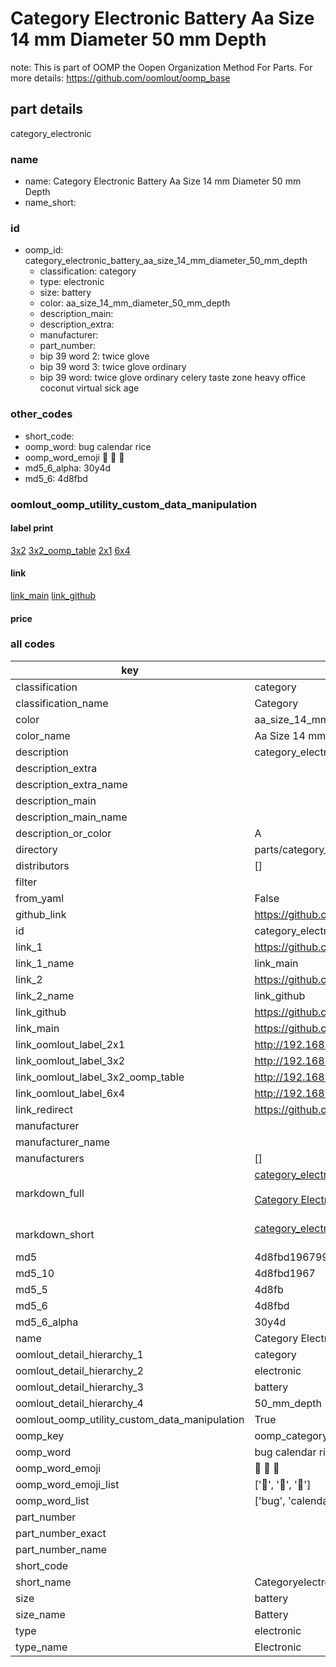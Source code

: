 # Category Electronic Battery Aa Size 14 mm Diameter 50 mm Depth  

note: This is part of OOMP the Oopen Organization Method For Parts. For more details: https://github.com/oomlout/oomp_base

##  part details
  



category_electronic



### name
* name: Category Electronic Battery Aa Size 14 mm Diameter 50 mm Depth
* name_short: 
### id
* oomp_id: category_electronic_battery_aa_size_14_mm_diameter_50_mm_depth
  * classification: category
  * type: electronic
  * size: battery
  * color: aa_size_14_mm_diameter_50_mm_depth
  * description_main: 
  * description_extra: 
  * manufacturer: 
  * part_number: 
  * bip 39 word 2: twice glove
  * bip 39 word 3: twice glove ordinary
  * bip 39 word: twice glove ordinary celery taste zone heavy office coconut virtual sick age

### other_codes
* short_code: 
* oomp_word: bug calendar rice
* oomp_word_emoji :bug: :calendar: :rice:
* md5_6_alpha: 30y4d
* md5_6: 4d8fbd






### oomlout_oomp_utility_custom_data_manipulation
#### label print
[3x2](http://192.168.1.245:1112/?label=oomp%2030y4d)
[3x2_oomp_table](http://192.168.1.108:1112/?label=oomp%2030y4d)
[2x1](http://192.168.1.242:1112/?label=oomp%2030y4d)
[6x4](http://192.168.1.55:1112/?label=oomp%2030y4d)    

#### link

[link_main](https://github.com/oomlout/oomlout_oomp_version_1_messy/tree/main/parts/category_electronic_battery_aa_size_14_mm_diameter_50_mm_depth) [link_github](https://github.com/oomlout/oomlout_oomp_version_1_messy/tree/main/parts/category_electronic_battery_aa_size_14_mm_diameter_50_mm_depth)                             

#### price







### all codes 
| key | value |  
| --- | --- |  
| classification | category |  
| classification_name | Category |  
| color | aa_size_14_mm_diameter_50_mm_depth |  
| color_name | Aa Size 14 mm Diameter 50 mm Depth |  
| description | category_electronic |  
| description_extra |  |  
| description_extra_name |  |  
| description_main |  |  
| description_main_name |  |  
| description_or_color | A  |  
| directory | parts/category_electronic_battery_aa_size_14_mm_diameter_50_mm_depth |  
| distributors | [] |  
| filter |  |  
| from_yaml | False |  
| github_link | https://github.com/oomlout/oomlout_oomp_part_src/tree/main/parts/category_electronic_battery_aa_size_14_mm_diameter_50_mm_depth |  
| id | category_electronic_battery_aa_size_14_mm_diameter_50_mm_depth |  
| link_1 | https://github.com/oomlout/oomlout_oomp_version_1_messy/tree/main/parts/category_electronic_battery_aa_size_14_mm_diameter_50_mm_depth |  
| link_1_name | link_main |  
| link_2 | https://github.com/oomlout/oomlout_oomp_version_1_messy/tree/main/parts/category_electronic_battery_aa_size_14_mm_diameter_50_mm_depth |  
| link_2_name | link_github |  
| link_github | https://github.com/oomlout/oomlout_oomp_version_1_messy/tree/main/parts/category_electronic_battery_aa_size_14_mm_diameter_50_mm_depth |  
| link_main | https://github.com/oomlout/oomlout_oomp_version_1_messy/tree/main/parts/category_electronic_battery_aa_size_14_mm_diameter_50_mm_depth |  
| link_oomlout_label_2x1 | http://192.168.1.242:1112/?label=oomp%2030y4d |  
| link_oomlout_label_3x2 | http://192.168.1.245:1112/?label=oomp%2030y4d |  
| link_oomlout_label_3x2_oomp_table | http://192.168.1.108:1112/?label=oomp%2030y4d |  
| link_oomlout_label_6x4 | http://192.168.1.55:1112/?label=oomp%2030y4d |  
| link_redirect | https://github.com/oomlout/oomlout_oomp_version_1_messy/tree/main/parts/category_electronic_battery_aa_size_14_mm_diameter_50_mm_depth |  
| manufacturer |  |  
| manufacturer_name |  |  
| manufacturers | [] |  
| markdown_full | [category_electronic_battery_aa_size_14_mm_diameter_50_mm_depth](none)<br>[](none)<br>[Category Electronic Battery Aa Size 14 Mm Diameter 50 Mm Depth](none)<br><br> |  
| markdown_short | [category_electronic_battery_aa_size_14_mm_diameter_50_mm_depth](none)<br><br> |  
| md5 | 4d8fbd1967998d4fff6f12513898ef5a |  
| md5_10 | 4d8fbd1967 |  
| md5_5 | 4d8fb |  
| md5_6 | 4d8fbd |  
| md5_6_alpha | 30y4d |  
| name | Category Electronic Battery Aa Size 14 mm Diameter 50 mm Depth |  
| oomlout_detail_hierarchy_1 | category |  
| oomlout_detail_hierarchy_2 | electronic |  
| oomlout_detail_hierarchy_3 | battery |  
| oomlout_detail_hierarchy_4 | 50_mm_depth |  
| oomlout_oomp_utility_custom_data_manipulation | True |  
| oomp_key | oomp_category_electronic_battery_aa_size_14_mm_diameter_50_mm_depth |  
| oomp_word | bug calendar rice |  
| oomp_word_emoji | :bug: :calendar: :rice: |  
| oomp_word_emoji_list | [':bug:', ':calendar:', ':rice:'] |  
| oomp_word_list | ['bug', 'calendar', 'rice'] |  
| part_number |  |  
| part_number_exact |  |  
| part_number_name |  |  
| short_code |  |  
| short_name | Categoryelectronic |  
| size | battery |  
| size_name | Battery |  
| type | electronic |  
| type_name | Electronic |  
